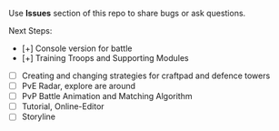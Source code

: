Use **Issues** section of this repo to share bugs or ask questions.

Next Steps:
- [+] Console version for battle
- [+] Training Troops and Supporting Modules
- [ ] Creating and changing strategies for craftpad and defence towers
- [ ] PvE Radar, explore are around
- [ ] PvP Battle Animation and Matching Algorithm 
- [ ] Tutorial, Online-Editor
- [ ] Storyline
